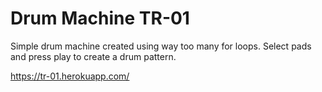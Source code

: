 # Drum Machine TR-01

Simple drum machine created using way too many for loops. Select pads and press play to create a drum pattern.

https://tr-01.herokuapp.com/
